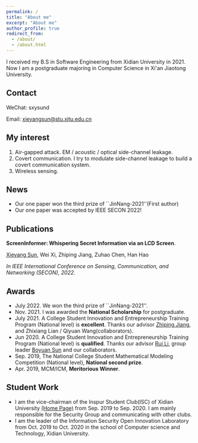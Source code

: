 ```yaml
---
permalink: /
title: "About me"
excerpt: "About me"
author_profile: true
redirect_from: 
  - /about/
  - /about.html
---
```


I received my B.S in Software Engineering from Xidian University in 2021. Now I am a postgraduate majoring in Computer Science in Xi'an Jiaotong University.
## Contact
WeChat: sxysund

Email: xieyangsun@stu.xjtu.edu.cn

## My interest
1. Air-gapped attack. EM / acoustic / optical side-channel leakage.
2. Covert communication. I try to modulate side-channel leakage to build a covert communication system.
3. Wireless sensing.

## News
* Our one paper won the third prize of \`\`JinNang-2021''(First author)
* Our one paper was accepted by IEEE SECON 2022!

## Publications
__ScreenInformer: Whispering Secret Information via an LCD Screen__.

<u>Xieyang Sun</u>, Wei Xi, Zhiping Jiang, Zuhao Chen, Han Hao

_In IEEE International Conference on Sensing, Communication, and Networking (SECON), 2022._
## Awards
* July 2022. We won the third prize of ``JinNang-2021''.
* Nov. 2021. I was awarded the __National Scholarship__ for postgraduate.
* July 2021. A College Student Innovation and Entrepreneurship Training Program (National level) is __excellent__. Thanks our advisor [Zhiping Jiang](https://zpj.io/), and Zhixiang Lian / Qiyuan Wang(collaborators).
* Jun 2020. A College Student Innovation and Entrepreneurship Training Program (National level) is __qualified__. Thanks our advisor [Rui Li](https://faculty.xidian.edu.cn/LR3/zh_CN/index.htm), group leader [Boyuan Sun](https://www.bbbbchan.com/) and our collaborators.
* Sep. 2019, The National College Student Mathematical Modeling Competition (National level), __National second prize__.
* Apr. 2019, MCM/ICM, __Meritorious Winner__.
## Student Work
* I am the vice-chairman of the Inspur Student Club(ISC) of Xidian University [(Home Page)](http://www.xdu-inspur.club/) from Sep. 2019 to Sep. 2020. I am mainly responsible for the Security Group and communicating with other clubs.
* I am the leader of the Information Security Open Innovation Laboratory from Oct. 2019 to Oct. 2020 in the school of Computer science and Technology, Xidian University.